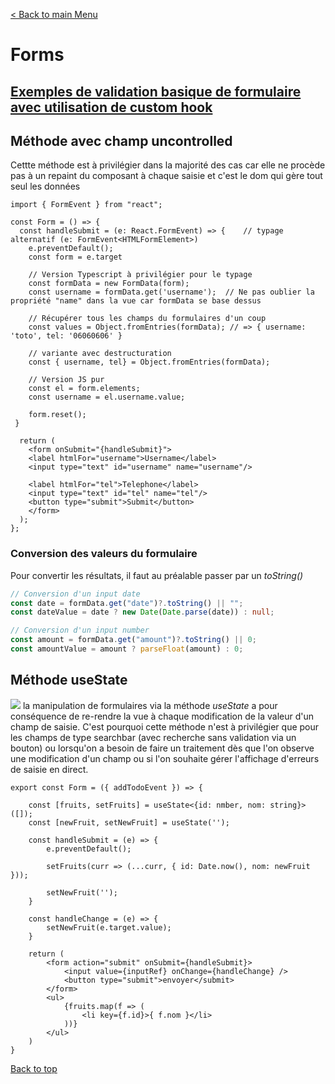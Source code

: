 
[< Back to main Menu](https://github.com/gsoulie/react-resources/blob/master/react-presentation.md)    

# Forms

## [Exemples de validation basique de formulaire avec utilisation de custom hook](https://github.com/gsoulie/react-resources/tree/main/react-forms)

## Méthode avec champ uncontrolled

Cettte méthode est à privilégier dans la majorité des cas car elle ne procède pas à un repaint du composant à chaque saisie et c'est le dom qui gère tout seul les données

````tsx
import { FormEvent } from "react";

const Form = () => {
  const handleSubmit = (e: React.FormEvent) => {	// typage alternatif (e: FormEvent<HTMLFormElement>)
	e.preventDefault();
	const form = e.target
	
	// Version Typescript à privilégier pour le typage
	const formData = new FormData(form);
	const username = formData.get('username');	// Ne pas oublier la propriété "name" dans la vue car formData se base dessus
	
	// Récupérer tous les champs du formulaires d'un coup
	const values = Object.fromEntries(formData); // => { username: 'toto', tel: '06060606' }
	
	// variante avec destructuration
	const { username, tel} = Object.fromEntries(formData);
	
	// Version JS pur
	const el = form.elements;
	const username = el.username.value;

	form.reset();
 }

  return (
    <form onSubmit="{handleSubmit}">
	<label htmlFor="username">Username</label>
	<input type="text" id="username" name="username"/>
	
	<label htmlFor="tel">Telephone</label>
	<input type="text" id="tel" name="tel"/>
	<button type="submit">Submit</button>
    </form>
  );
};
````

### Conversion des valeurs du formulaire

Pour convertir les résultats, il faut au préalable passer par un *toString()*

````typescript
// Conversion d'un input date
const date = formData.get("date")?.toString() || "";
const dateValue = date ? new Date(Date.parse(date)) : null;

// Conversion d'un input number
const amount = formData.get("amount")?.toString() || 0;
const amountValue = amount ? parseFloat(amount) : 0;
````

## Méthode useState

<img src="https://img.shields.io/badge/Important-DD0031.svg?logo=LOGO"> la manipulation de formulaires via la méthode *useState* a pour conséquence de re-rendre la vue à chaque modification de la valeur d'un champ de saisie. C'est pourquoi cette méthode n'est à privilégier que pour les champs de type searchbar (avec recherche sans validation via un bouton) ou lorsqu'on a besoin de faire un traitement dès que l'on observe une modification d'un champ ou si l'on souhaite gérer l'affichage d'erreurs de saisie en direct.

````tsx
export const Form = ({ addTodoEvent }) => {

	const [fruits, setFruits] = useState<{id: nmber, nom: string}>([]);
	const [newFruit, setNewFruit] = useState('');
	
	const handleSubmit = (e) => {
		e.preventDefault();
		
		setFruits(curr => (...curr, { id: Date.now(), nom: newFruit }));
		
		setNewFruit('');
	} 
	
	const handleChange = (e) => {
		setNewFruit(e.target.value);
	}
	
	return (
		<form action="submit" onSubmit={handleSubmit}>
			<input value={inputRef} onChange={handleChange} />
			<button type="submit">envoyer</submit>
		</form>
		<ul>
			{fruits.map(f => (
				<li key={f.id}>{ f.nom }</li>
			))}
		</ul>
	)
}
````

[Back to top](#forms)     
